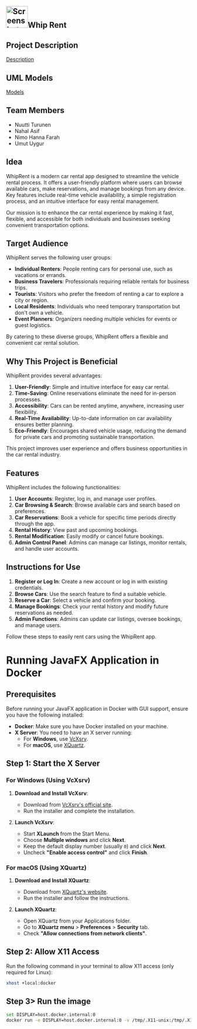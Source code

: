## <img width="59" alt="Screenshot 2024-10-07 at 19 37 13" src="https://github.com/user-attachments/assets/c328a489-fee1-44dc-bc29-e08edfd8b203">Whip Rent
## Project Description
[Description](https://github.com/NuuttiBoi/OTP/blob/nuutti/documentation/info.md)
## UML Models
[Models](https://github.com/NuuttiBoi/OTP/tree/nuutti/uml-models)

## Team Members
- Nuutti Turunen
- Nahal Asif
- Nimo Hanna Farah
- Umut Uygur

## Idea

WhipRent is a modern car rental app designed to streamline the vehicle rental process. It offers a user-friendly platform where users can browse available cars, make reservations, and manage bookings from any device. Key features include real-time vehicle availability, a simple registration process, and an intuitive interface for easy rental management.

Our mission is to enhance the car rental experience by making it fast, flexible, and accessible for both individuals and businesses seeking convenient transportation options.

## Target Audience

WhipRent serves the following user groups:
- **Individual Renters**: People renting cars for personal use, such as vacations or errands.
- **Business Travelers**: Professionals requiring reliable rentals for business trips.
- **Tourists**: Visitors who prefer the freedom of renting a car to explore a city or region.
- **Local Residents**: Individuals who need temporary transportation but don't own a vehicle.
- **Event Planners**: Organizers needing multiple vehicles for events or guest logistics.

By catering to these diverse groups, WhipRent offers a flexible and convenient car rental solution.

## Why This Project is Beneficial

WhipRent provides several advantages:
1. **User-Friendly**: Simple and intuitive interface for easy car rental.
2. **Time-Saving**: Online reservations eliminate the need for in-person processes.
3. **Accessibility**: Cars can be rented anytime, anywhere, increasing user flexibility.
4. **Real-Time Availability**: Up-to-date information on car availability ensures better planning.
5. **Eco-Friendly**: Encourages shared vehicle usage, reducing the demand for private cars and promoting sustainable transportation.

This project improves user experience and offers business opportunities in the car rental industry.

## Features

WhipRent includes the following functionalities:
1. **User Accounts**: Register, log in, and manage user profiles.
2. **Car Browsing & Search**: Browse available cars and search based on preferences.
3. **Car Reservations**: Book a vehicle for specific time periods directly through the app.
4. **Rental History**: View past and upcoming bookings.
5. **Rental Modification**: Easily modify or cancel future bookings.
6. **Admin Control Panel**: Admins can manage car listings, monitor rentals, and handle user accounts.

## Instructions for Use

1. **Register or Log In**: Create a new account or log in with existing credentials.
2. **Browse Cars**: Use the search feature to find a suitable vehicle.
3. **Reserve a Car**: Select a vehicle and confirm your booking.
4. **Manage Bookings**: Check your rental history and modify future reservations as needed.
5. **Admin Functions**: Admins can update car listings, oversee bookings, and manage users.

Follow these steps to easily rent cars using the WhipRent app.


# Running JavaFX Application in Docker

## Prerequisites

Before running your JavaFX application in Docker with GUI support, ensure you have the following installed:

- **Docker**: Make sure you have Docker installed on your machine.
- **X Server**: You need to have an X server running:
  - For **Windows**, use [VcXsrv](https://sourceforge.net/projects/vcxsrv/).
  - For **macOS**, use [XQuartz](https://www.xquartz.org/).

## Step 1: Start the X Server

### For Windows (Using VcXsrv)

1. **Download and Install VcXsrv**:
   - Download from [VcXsrv's official site](https://sourceforge.net/projects/vcxsrv/).
   - Run the installer and complete the installation.

2. **Launch VcXsrv**:
   - Start **XLaunch** from the Start Menu.
   - Choose **Multiple windows** and click **Next**.
   - Keep the default display number (usually `0`) and click **Next**.
   - Uncheck **"Enable access control"** and click **Finish**.

### For macOS (Using XQuartz)

1. **Download and Install XQuartz**:
   - Download from [XQuartz's website](https://www.xquartz.org/).
   - Run the installer and follow the instructions.

2. **Launch XQuartz**:
   - Open XQuartz from your Applications folder.
   - Go to **XQuartz menu** > **Preferences** > **Security** tab.
   - Check **"Allow connections from network clients"**.

## Step 2: Allow X11 Access

Run the following command in your terminal to allow X11 access (only required for Linux):

```bash
xhost +local:docker
````

## Step 3> Run the image

```bash
set DISPLAY=host.docker.internal:0
docker run -e DISPLAY=host.docker.internal:0 -v /tmp/.X11-unix:/tmp/.X11-unix --rm nuuttiboi/project


 
